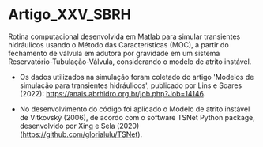 <h1>Artigo_XXV_SBRH</h1>
Rotina computacional desenvolvida em Matlab para simular transientes hidráulicos usando o Método das Características (MOC), a partir do fechamento de válvula em adutora por gravidade em um sistema Reservatório-Tubulação-Válvula, considerando o modelo de atrito instável.

+ Os dados utilizados na simulação foram coletado do artigo 'Modelos de simulação para transientes hidráulicos', publicado por Lins e Soares (2022): <https://anais.abrhidro.org.br/job.php?Job=14146>. 

+ No desenvolvimento do código foi aplicado o Modelo de atrito instável de Vítkovský (2006), de acordo com o software TSNet Python package, desenvolvido por Xing e Sela (2020) (<https://github.com/glorialulu/TSNet>).
